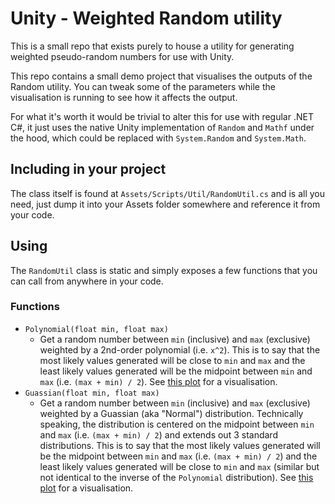 # Unity - Weighted Random utility

This is a small repo that exists purely to house a utility for generating weighted pseudo-random numbers for use with Unity.

This repo contains a small demo project that visualises the outputs of the Random utility. You can tweak some of the parameters while the visualisation is running to see how it affects the output.

For what it's worth it would be trivial to alter this for use with regular .NET C#, it just uses the native Unity implementation of `Random` and `Mathf` under the hood, which could be replaced with `System.Random` and `System.Math`.

## Including in your project

The class itself is found at `Assets/Scripts/Util/RandomUtil.cs` and is all you need, just dump it into your Assets folder somewhere and reference it from your code.

## Using

The `RandomUtil` class is static and simply exposes a few functions that you can call from anywhere in your code.

### Functions

 - `Polynomial(float min, float max)`
    - Get a random number between `min` (inclusive) and `max` (exclusive) weighted by a 2nd-order polynomial (i.e. `x^2`). This is to say that the most likely values generated will be close to `min` and `max` and the least likely values generated will be the midpoint between `min` and `max` (i.e. `(max + min) / 2`). See [this plot](https://www.wolframalpha.com/input/?i=plot+%28x%5E2%29+where+-10+%3C+x+%3C+10) for a visualisation.
 - `Guassian(float min, float max)`
    - Get a random number between `min` (inclusive) and `max` (exclusive) weighted by a Guassian (aka "Normal") distribution. Technically speaking, the distribution is centered on the midpoint between `min` and `max` (i.e. `(max + min) / 2`) and extends out 3 standard distributions. This is to say that the most likely values generated will be the midpoint between `min` and `max` (i.e. `(max + min) / 2`) and the least likely values generated will be close to `min` and `max` (similar but not identical to the inverse of the `Polynomial` distribution). See [this plot](https://www.wolframalpha.com/input/?i=plot+normal%280%2C1%29) for a visualisation.